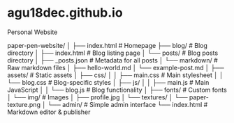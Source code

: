 # agu18dec.github.io
Personal Website

paper-pen-website/
│
├── index.html                  # Homepage
├── blog/                       # Blog directory
│   ├── index.html              # Blog listing page
│   └── posts/                  # Blog posts directory
│       ├── _posts.json         # Metadata for all posts
│       └── markdown/           # Raw markdown files
│           ├── hello-world.md
│           └── example-post.md
│
├── assets/                     # Static assets
│   ├── css/
│   │   ├── main.css            # Main stylesheet
│   │   └── blog.css            # Blog-specific styles
│   ├── js/
│   │   ├── main.js             # Main JavaScript
│   │   └── blog.js             # Blog functionality
│   ├── fonts/                  # Custom fonts
│   └── img/                    # Images
│       ├── profile.jpg
│       └── textures/
│           └── paper-texture.png
│
└── admin/                      # Simple admin interface
    └── index.html              # Markdown editor & publisher
